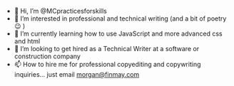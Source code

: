 - 👋 Hi, I’m @MCpracticesforskills
- 👀 I’m interested in professional and technical writing (and a bit of poetry 😉 )
- 🌱 I’m currently learning how to use JavaScript and more advanced css and html
- 💞️ I’m looking to get hired as a Technical Writer at a software or construction company
- 📫 How to hire me for professional copyediting and copywriting inquiries... just email morgan@finmay.com

<!---
MCpracticesforskills/MCpracticesforskills is a ✨ special ✨ repository because its `README.md` (this file) appears on your GitHub profile.
You can click the Preview link to take a look at your changes.
--->
